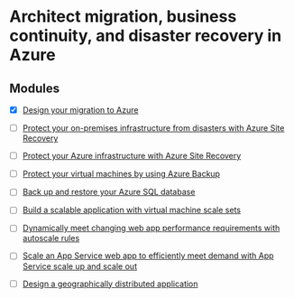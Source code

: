 # Architect migration, business continuity, and disaster recovery in Azure

## Modules

- [x] [Design your migration to Azure](https://docs.microsoft.com/en-us/learn/modules/design-your-migration-to-azure/)
- [ ] [Protect your on-premises infrastructure from disasters with Azure Site Recovery](https://docs.microsoft.com/en-us/learn/modules/protect-on-premises-infrastructure-with-azure-site-recovery/)
- [ ] [Protect your Azure infrastructure with Azure Site Recovery](https://docs.microsoft.com/en-us/learn/modules/protect-infrastructure-with-site-recovery/)
- [ ] [Protect your virtual machines by using Azure Backup](https://docs.microsoft.com/en-us/learn/modules/protect-virtual-machines-with-azure-backup/)
- [ ] [Back up and restore your Azure SQL database](https://docs.microsoft.com/en-us/learn/modules/backup-restore-azure-sql/)
- [ ] [Build a scalable application with virtual machine scale sets](https://docs.microsoft.com/en-us/learn/modules/build-app-with-scale-sets/)
- [ ] [Dynamically meet changing web app performance requirements with autoscale rules](https://docs.microsoft.com/en-us/learn/modules/app-service-autoscale-rules/)
- [ ] [Scale an App Service web app to efficiently meet demand with App Service scale up and scale out](https://docs.microsoft.com/en-us/learn/modules/app-service-scale-up-scale-out/)
- [ ] [Design a geographically distributed application](https://docs.microsoft.com/en-us/learn/modules/design-a-geographically-distributed-application/)


